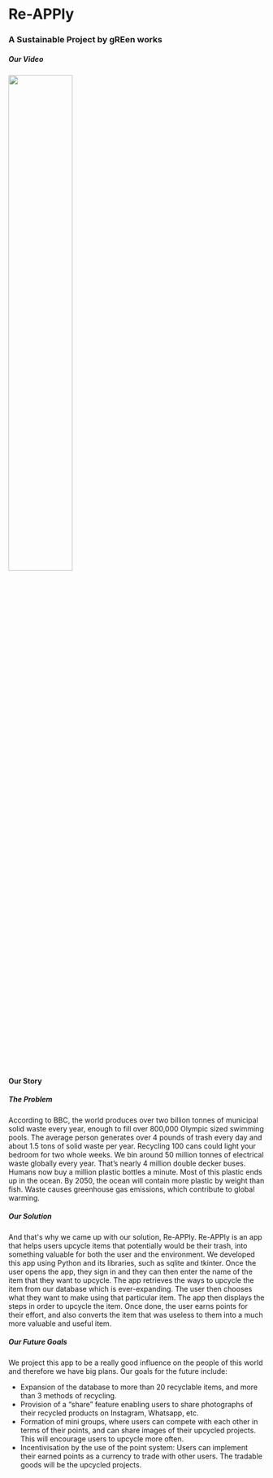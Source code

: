# Re-APPly
### A Sustainable Project by gREen works

##### Our Video
[<img src="https://img.youtube.com/vi/M1hsJy_vW0U/maxresdefault.jpg" width="50%">](https://youtu.be/M1hsJy_vW0U)

#### Our Story
##### The Problem
According to BBC, the world produces over two billion tonnes of municipal solid waste every year, enough to fill over 800,000 Olympic sized swimming pools. The average person generates over 4 pounds of trash every day and about 1.5 tons of solid waste per year. Recycling 100 cans could light your bedroom for two whole weeks. We bin around 50 million tonnes of electrical waste globally every year. That’s nearly 4 million double decker buses. Humans now buy a million plastic bottles a minute. Most of this plastic ends up in the ocean. By 2050, the ocean will contain more plastic by weight than fish. Waste causes greenhouse gas emissions, which contribute to global warming.
##### Our Solution
And that's why we came up with our solution, Re-APPly. Re-APPly is an app that helps users upcycle items that potentially would be their trash, into something valuable for both the user and the environment. We developed this app using Python and its libraries, such as sqlite and tkinter. Once the user opens the app, they sign in and they can then enter the name of the item that they want to upcycle. The app retrieves the ways to upcycle the item from our database which is ever-expanding. The user then chooses what they want to make using that particular item. The app then displays the steps in order to upcycle the item. Once done, the user earns points for their effort, and also converts the item that was useless to them into a much more valuable and useful item.
##### Our Future Goals
We project this app to be a really good influence on the people of this world and therefore we have big plans.
Our goals for the future include:
 - Expansion of the database to more than 20 recyclable items, and more than 3 methods of recycling.
 - Provision of a “share” feature enabling users to share photographs of their recycled products on Instagram, Whatsapp, etc.
 - Formation of mini groups, where users can compete with each other in terms of their points, and can share images of their upcycled projects. This will encourage users to upcycle more often.
 - Incentivisation by the use of the  point system: Users can implement their earned points as a currency to trade with other users. The tradable goods will be the upcycled projects.
